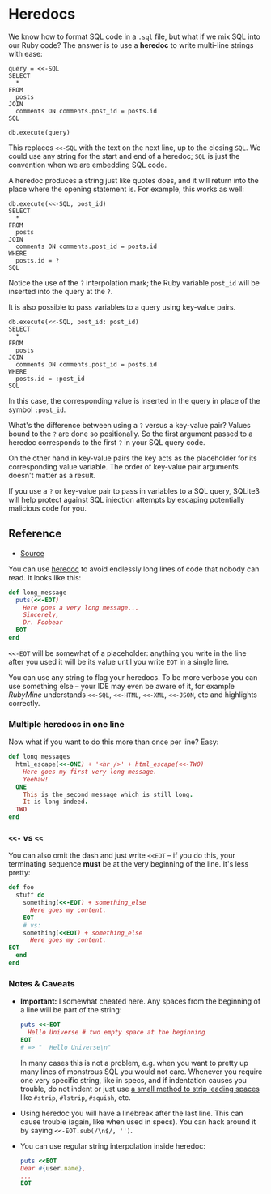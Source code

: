 # Heredocs

We know how to format SQL code in a `.sql` file, but what if we mix SQL into our Ruby code? The answer is to use a **heredoc** to write multi-line strings with ease:

```sqlite
query = <<-SQL
SELECT
  *
FROM
  posts
JOIN
  comments ON comments.post_id = posts.id
SQL

db.execute(query)
```

This replaces `<<-SQL` with the text on the next line, up to the closing `SQL`. We could use any string for the start and end of a heredoc; `SQL` is just the convention when we are embedding SQL code.

A heredoc produces a string just like quotes does, and it will return into the place where the opening statement is. For example, this works as well:

```sqlite
db.execute(<<-SQL, post_id)
SELECT
  *
FROM
  posts
JOIN
  comments ON comments.post_id = posts.id
WHERE
  posts.id = ?
SQL
```

Notice the use of the `?` interpolation mark; the Ruby variable `post_id` will be inserted into the query at the `?`.

It is also possible to pass variables to a query using key-value pairs.

```sqlite
db.execute(<<-SQL, post_id: post_id)
SELECT
  *
FROM
  posts
JOIN
  comments ON comments.post_id = posts.id
WHERE
  posts.id = :post_id
SQL
```

In this case, the corresponding value is inserted in the query in place of the symbol `:post_id`.

What's the difference between using a `?` versus a key-value pair? Values bound to the `?` are done so positionally. So the first argument passed to a heredoc corresponds to the first `?` in your SQL query code.

On the other hand in key-value pairs the key acts as the placeholder for its corresponding value variable. The order of key-value pair arguments doesn't matter as a result.

If you use a `?` or key-value pair to pass in variables to a SQL query, SQLite3 will help protect against SQL injection attempts by escaping potentially malicious code for you.

## Reference

- [Source](https://makandracards.com/makandra/1675-using-heredoc-for-prettier-ruby-code)

You can use [heredoc](http://en.wikipedia.org/wiki/Here_document) to avoid endlessly long lines of code that nobody can read. It looks like this:

```ruby
def long_message
  puts(<<-EOT)
    Here goes a very long message...
    Sincerely,
    Dr. Foobear
  EOT
end
```

`<<-EOT` will be somewhat of a placeholder: anything you write in the line after you used it will be its value until you write `EOT` in a single line.

You can use any string to flag your heredocs. To be more verbose you can use something else – your IDE may even be aware of it, for example *RubyMine* understands `<<-SQL`, `<<-HTML`, `<<-XML`, `<<-JSON`, etc and highlights correctly.

### Multiple heredocs in one line

Now what if you want to do this more than once per line? Easy:

```ruby
def long_messages
  html_escape(<<-ONE) + '<hr />' + html_escape(<<-TWO)
    Here goes my first very long message.
    Yeehaw!
  ONE
    This is the second message which is still long.
    It is long indeed.
  TWO
end
```

### `<<-` vs `<<`

You can also omit the dash and just write `<<EOT` – if you do this, your terminating sequence **must** be at the very beginning of the line. It's less pretty:

```ruby
def foo
  stuff do
    something(<<-EOT) + something_else
      Here goes my content.
    EOT
    # vs:
    something(<<EOT) + something_else
      Here goes my content.
EOT
  end
end
```

### Notes & Caveats

- **Important:** I somewhat cheated here. Any spaces from the beginning of a line will be part of the string:

  ```ruby
  puts <<-EOT
    Hello Universe # two empty space at the beginning
  EOT
  # => "  Hello Universe\n" 
  ```

  In many cases this is not a problem, e.g. when you want to pretty up many lines of monstrous SQL you would not care. Whenever you require one very specific string, like in specs, and if indentation causes you trouble, do not indent or just use [a small method to strip leading spaces](https://makandracards.com/makandra/4765-remove-leading-spaces-from-indented-strings) like `#strip`, `#lstrip`, `#squish`, etc.

- Using heredoc you will have a linebreak after the last line. This can cause trouble (again, like when used in specs). You can hack around it by saying `<<-EOT.sub(/\n$/, '')`.

- You can use regular string interpolation inside heredoc:

  ```ruby
  puts <<EOT
  Dear #{user.name},
  ...
  EOT
  ```